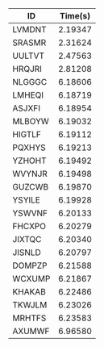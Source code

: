 |ID|Time(s)|
|-|-|
|LVMDNT|2.19347|
|SRASMR|2.31624|
|UULTVT|2.47563|
|HRQJRI|2.81208|
|NLGGGC|6.18606|
|LMHEQI|6.18719|
|ASJXFI|6.18954|
|MLBOYW|6.19032|
|HIGTLF|6.19112|
|PQXHYS|6.19213|
|YZHOHT|6.19492|
|WVYNJR|6.19498|
|GUZCWB|6.19870|
|YSYILE|6.19928|
|YSWVNF|6.20133|
|FHCXPO|6.20279|
|JIXTQC|6.20340|
|JISNLD|6.20797|
|DOMPZP|6.21588|
|WCXUMP|6.21867|
|KHAKAB|6.22486|
|TKWJLM|6.23026|
|MRHTFS|6.23583|
|AXUMWF|6.96580|
